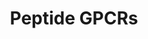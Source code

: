 ---
annotations:
- id: PW:0000125
  parent: signaling pathway
  type: Pathway Ontology
  value: G protein mediated signaling pathway
authors:
- MaintBot
- Andra
- Egonw
- Mkutmon
description: ''
last-edited: 2021-02-13
organisms:
- Bos taurus
redirect_from:
- /index.php/Pathway:WP1001
- /instance/WP1001
- /instance/WP1001_r115319
revision: r115319
schema-jsonld:
- '@context': https://schema.org/
  '@id': https://wikipathways.github.io/pathways/WP1001.html
  '@type': Dataset
  creator:
    '@type': Organization
    name: WikiPathways
  description: ''
  keywords:
  - ACKR1
  - AGTR1
  - AT2
  - AVPR1A
  - AVPR1B
  - AVPR2
  - BDKRB1
  - BDKRB2
  - BLR1
  - BRS3
  - Bradykinin
  - C3AR1
  - C5AR1
  - CCKAR
  - CCKBR
  - CCR1
  - CCR10
  - CCR2
  - CCR3
  - CCR4
  - CCR5
  - CCR6
  - CCR7
  - CCR8
  - CCR9
  - CX3CR1
  - CXCR2
  - CXCR3
  - CXCR4
  - CXCR6
  - EDNRA
  - EDNRB
  - FSHR
  - GALR1
  - GALR2
  - GALR3
  - GHSR
  - GNRHR
  - GRPR
  - LHCGR
  - MC1R
  - MC2R
  - MC3R
  - MC4R
  - MC5R
  - NK1R
  - NMBR
  - NPY1R
  - NPY2R
  - NPY5R
  - NTSR1
  - NTSR2
  - OPRD1
  - OPRK1
  - OPRL1
  - OPRM1
  - OXTR
  - Oxytocin
  - PPYR1
  - SSTR1
  - SSTR2
  - SSTR5
  - TACR2
  - TACR3
  - TRHR
  - TSHR
  license: CC0
  name: Peptide GPCRs
seo: CreativeWork
title: Peptide GPCRs
wpid: WP1001
---